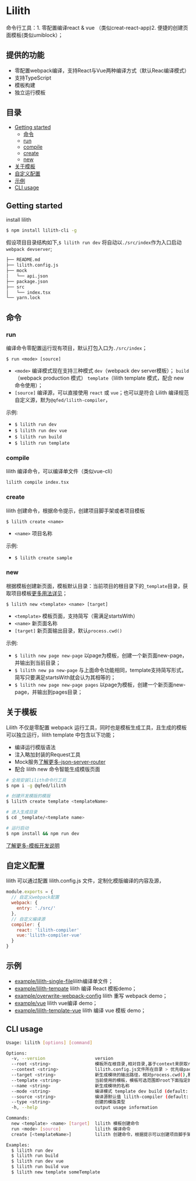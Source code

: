 # Lilith

命令行工具：1. 零配置编译react & vue （类似creat-react-app)2. 便捷的创建页面模板(类似umiblock）；

## 提供的功能

- 零配置webpack编译，支持React与Vue两种编译方式（默认Reac编译模式）
- 支持TypeScript
- 模板构建
- 独立运行模板

## 目录

 - [Getting started](#getting-started)
   - [命令](#命令)
    - [run](#run)
    - [compile](#compile)
    - [create](#create)
    - [new](#new)
  - [关于模板](#关于模板)
  - [自定义配置](#自定义配置)
  - [示例](#示例)
  - [CLI usage](#cli-usage)
  
## Getting started

install lilith

```bash
$ npm install lilith-cli -g
```

假设项目目录结构如下,`$ lilith run dev` 将自动以`./src/index`作为入口启动 `webpack devserver`;

```bash
├── README.md
├── lilith.config.js
├── mock
│   └── api.json
├── package.json
├── src
│   └── index.tsx
└── yarn.lock
```

## 命令

### run

编译命令零配置运行现有项目，默认打包入口为`./src/index`；

`$ run <mode> [source]` 

- `<mode>` 编译模式现在支持三种模式 `dev`（webpack dev server模板）； `build`（webpack production 模式） `template`（lilith template 模式，配合 new 命令使用）；
- `[source]` 编译源，可以直接使用 `react` 或 `vue`；也可以是符合 Lilith 编译规范自定义源，默为`@qfed/lilith-compiler`，

示例:

- `$ lilith run dev`
- `$ lilith run dev vue`
- `$ lilith run build`
- `$ lilith run template`

### compile

lilith 编译命令，可以编译单文件（类似vue-cli）

`lilith compile index.tsx`

### create

lilith 创建命令，根据命令提示，创建项目脚手架或者项目模板

`$ lilith create <name>`
- `<name>` 项目名称

示例:

- `$ lilith create sample`

### new

根据模板创建新页面，模板默认目录：当前项目的根目录下的`_template`目录，获取项目模板[更多用法详见](https://github.com/advence-liz/quickly-template)；

`$ lilith new <template> <name> [target]`

- `<template>` 模板页面，支持简写（需满足startsWith）
- `<name>` 新页面名称
- `[target]` 新页面输出目录，默认`process.cwd()`

示例:

- `$ lilith new page new-page` 以page为模板，创建一个新页面new-page，并输出到当前目录；
- `$ lilith new pa new-page` 与上面命令功能相同，template支持简写形式，简写只要满足startsWith就会认为其相等的；
- `$ lilith new page new-page pages` 以page为模板，创建一个新页面new-page，并输出到pages目录；



## 关于模板

Lilith 不仅是零配置 webpack 运行工具，同时也是模板生成工具，且生成的模板可以独立运行，lilith template 中包含以下功能；
  - 编译运行模版语法
  - 注入略加封装的Request工具
  - Mock服务[了解更多-json-server-router](https://github.com/advence-liz/json-server-router)
  - 配合 lilith new 命令智能生成模版页面

```bash
# 全局安装lilith命令行工具
$ npm i -g @qfed/lilith 

# 创建开发模版的模版
$ lilith create template <templateName> 

# 进入生成目录
$ cd _template/<template name>

# 运行启动
$ npm install && npm run dev
```

[了解更多-模板开发说明](./packages/lilith-cli/_template/template/README.md)


## 自定义配置

lilith 可以通过配置 lilith.config.js 文件，定制化模版编译的内容及源，

```javascript
module.exports = {
  // 自定义webpack配置
  webpack: {
    entry: './src/'
  },
  // 自定义编译源
  compiler: {
    react: 'lilith-compiler'
    vue:'lilith-compiler-vue'
  }
}
```

## 示例
- [example/lilith-single-file](./example/lilith-single-file)lilith编译单文件；
- [example/lilith-tempate](./example/lilith-template-react/) lilith 编译 React 模板demo；
- [example/overwrite-webpack-config](./example/overwrite-webpack-config/) lilith 重写 webpack demo；
- [example/vue](./example/vue/) lilith vue编译 demo；
- [example/lilith-template-vue](./example/lilith-template-vue/) lilith 编译 vue 模板 demo；


## CLI usage

```bash
Usage: lilith [options] [command]

Options:
  -v, --version                   version
  --root <string>                 模板所在根目录,相对目录,基于context来获取root的绝对路径，默认值"_template" (default: "_template")
  --context <string>              lilith.config.js文件所在目录 > 优先级package.json所在目录 > process.cwd() (default: process.cwd())
  --target <string>               新生成模块的输出路径，相对process.cwd(),默认"." (default: ".")
  --template <string>             当前使用的模板，模板可选范围即root下面指定的模板，支持简写即当前有模板page那么p,pa,pag等效
  --name <string>                 新生成模块的名称
  --mode <string>                 编译模式 template dev build (default: "dev")
  --source <string>               编译源默认值 lilith-compiler (default: "lilith-compiler")
  --type <string>                 创建的模版类型
  -h, --help                      output usage information

Commands:
  new <template> <name> [target]  lilith 模板创建命令
  run <mode> [source]             lilith 编译命令
  create [<templateName>]         lilith 创建命令，根据提示可以创建项目脚手架或者lilith模板

Examples:
  $ lilith run dev
  $ lilith run build
  $ lilith run dev vue
  $ lilith run build vue
  $ lilith new template someTemplate
```  
